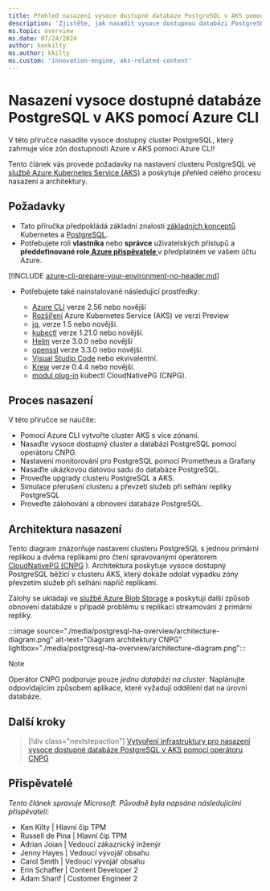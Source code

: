 ```yaml
---
title: Přehled nasazení vysoce dostupné databáze PostgreSQL v AKS pomocí Azure CLI
description: 'Zjistěte, jak nasadit vysoce dostupnou databázi PostgreSQL v AKS pomocí operátoru CloudNativePG!!'
ms.topic: overview
ms.date: 07/24/2024
author: kenkilty
ms.author: kkilty
ms.custom: 'innovation-engine, aks-related-content'
---
```

# Nasazení vysoce dostupné databáze PostgreSQL v AKS pomocí Azure CLI

V této příručce nasadíte vysoce dostupný cluster PostgreSQL, který zahrnuje více zón dostupnosti Azure v AKS pomocí Azure CLI!

Tento článek vás provede požadavky na nastavení clusteru PostgreSQL ve [službě Azure Kubernetes Service (AKS)][what-is-aks] a poskytuje přehled celého procesu nasazení a architektury.

## Požadavky

* Tato příručka předpokládá základní znalosti [základních konceptů][core-kubernetes-concepts] Kubernetes a [PostgreSQL][postgresql].
* Potřebujete roli **vlastníka** nebo **správce** uživatelských přístupů a **předdefinované role[ Azure přispěvatele ][azure-roles]** v předplatném ve vašem účtu Azure.

[!INCLUDE [azure-cli-prepare-your-environment-no-header.md](~/reusable-content/azure-cli/azure-cli-prepare-your-environment-no-header.md)]

* Potřebujete také nainstalované následující prostředky:

  * [Azure CLI](/cli/azure/install-azure-cli) verze 2.56 nebo novější
  * [Rozšíření][aks-preview] Azure Kubernetes Service (AKS) ve verzi Preview
  * [jq][jq], verze 1.5 nebo novější.
  * [kubectl][install-kubectl] verze 1.21.0 nebo novější.
  * [Helm][install-helm] verze 3.0.0 nebo novější
  * [openssl][install-openssl] verze 3.3.0 nebo novější.
  * [Visual Studio Code][install-vscode] nebo ekvivalentní.
  * [Krew][install-krew] verze 0.4.4 nebo novější.
  * [modul plug-in][cnpg-plugin] kubectl CloudNativePG (CNPG).

## Proces nasazení

V této příručce se naučíte:

* Pomocí Azure CLI vytvořte cluster AKS s více zónami.
* Nasaďte vysoce dostupný cluster a databázi PostgreSQL pomocí operátoru [][cnpg-plugin]CNPG.
* Nastavení monitorování pro PostgreSQL pomocí Prometheus a Grafany
* Nasaďte ukázkovou datovou sadu do databáze PostgreSQL.
* Proveďte upgrady clusteru PostgreSQL a AKS.
* Simulace přerušení clusteru a převzetí služeb při selhání repliky PostgreSQL
* Proveďte zálohování a obnovení databáze PostgreSQL.

## Architektura nasazení

Tento diagram znázorňuje nastavení clusteru PostgreSQL s jednou primární replikou a dvěma replikami pro čtení spravovanými operátorem [CloudNativePG (CNPG](https://cloudnative-pg.io/) ). Architektura poskytuje vysoce dostupný PostgreSQL běžící v clusteru AKS, který dokáže odolat výpadku zóny převzetím služeb při selhání napříč replikami.

Zálohy se ukládají ve [službě Azure Blob Storage](/azure/storage/blobs/) a poskytují další způsob obnovení databáze v případě problému s replikací streamování z primární repliky.

:::image source="./media/postgresql-ha-overview/architecture-diagram.png" alt-text="Diagram architektury CNPG" lightbox="./media/postgresql-ha-overview/architecture-diagram.png":::

> [!NOTE]
> Operátor CNPG podporuje pouze *jednu databázi na cluster*. Naplánujte odpovídajícím způsobem aplikace, které vyžadují oddělení dat na úrovni databáze.

## Další kroky

> [!div class="nextstepaction"]
> [Vytvoření infrastruktury pro nasazení vysoce dostupné databáze PostgreSQL v AKS pomocí operátoru CNPG][create-infrastructure]

## Přispěvatelé

*Tento článek spravuje Microsoft. Původně byla napsána následujícími přispěvateli*:

* Ken Kilty | Hlavní čip TPM
* Russell de Pina | Hlavní čip TPM
* Adrian Joian | Vedoucí zákaznický inženýr
* Jenny Hayes | Vedoucí vývojář obsahu
* Carol Smith | Vedoucí vývojář obsahu
* Erin Schaffer | Content Developer 2
* Adam Sharif | Customer Engineer 2

<!-- LINKS -->
[what-is-aks]: ./what-is-aks.md
[postgresql]: https://www.postgresql.org/
[core-kubernetes-concepts]: ./concepts-clusters-workloads.md
[azure-roles]: ../role-based-access-control/built-in-roles.md
[aks-preview]: ./draft.md#install-the-aks-preview-azure-cli-extension
[jq]: https://jqlang.github.io/jq/
[install-kubectl]: https://kubernetes.io/docs/tasks/tools/install-kubectl/
[install-helm]: https://helm.sh/docs/intro/install/
[install-openssl]: https://www.openssl.org/
[install-vscode]: https://code.visualstudio.com/Download
[install-krew]: https://krew.sigs.k8s.io/
[cnpg-plugin]: https://cloudnative-pg.io/documentation/current/kubectl-plugin/#using-krew
[create-infrastructure]: ./create-postgresql-ha.md
